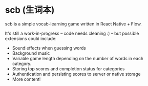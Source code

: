 # scb (生词本) 

scb is a simple vocab-learning game written in React Native + Flow.

It's still a work-in-progress – code needs cleaning :) – but possible extensions could include:
- Sound effects when guessing words
- Background music
- Variable game length depending on the number of words in each category.
- Storing top scores and completion status for categories
- Authentication and persisting scores to server or native storage
- More content!
